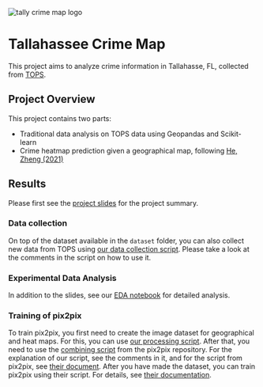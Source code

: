 ![tally crime map logo](https://github.com/mao1756/tlhcrimemap/assets/56581117/2c6fe833-e1bc-4503-8e75-207704dddff5)

# Tallahassee Crime Map

This project aims to analyze crime information in Tallahasse, FL, collected from [TOPS](https://www.talgov.com/gis/tops/).

## Project Overview

This project contains two parts:

- Traditional data analysis on TOPS data using Geopandas and Scikit-learn
- Crime heatmap prediction given a geographical map, following [He, Zheng (2021)](https://www.sciencedirect.com/science/article/abs/pii/S0952197621003080)

## Results

Please first see the [project slides](https://github.com/mao1756/tlhcrimemap/blob/main/documents/slides-outline/slides-outline.pdf) for the project summary.

### Data collection

On top of the dataset available in the `dataset` folder, you can also collect new data from TOPS using [our data collection script](https://github.com/mao1756/tlhcrimemap/blob/main/codes/TOPSdatacollection.py). Please take a look at the comments in the script on how to use it.

### Experimental Data Analysis

In addition to the slides, see our [EDA notebook](https://github.com/mao1756/tlhcrimemap/blob/main/notebooks/exploratory_data_analysis.ipynb) for detailed analysis.

### Training of pix2pix
To train pix2pix, you first need to create the image dataset for geographical and heat maps. For this, you can use [our processing script](https://github.com/mao1756/tlhcrimemap/blob/main/codes/create_pix2pix_dataset.py). After that, you need to use the [combining script](https://github.com/mao1756/tlhcrimemap/blob/main/pytorch-CycleGAN-and-pix2pix/datasets/combine_A_and_B.py) from the pix2pix repository. For the explanation of our script, see the comments in it, and for the script from pix2pix, see [their document](https://github.com/mao1756/tlhcrimemap/blob/main/pytorch-CycleGAN-and-pix2pix/docs/datasets.md). After you have made the dataset, you can train pix2pix using their script. For details, see [their documentation](https://github.com/mao1756/tlhcrimemap/blob/main/pytorch-CycleGAN-and-pix2pix/README.md).
